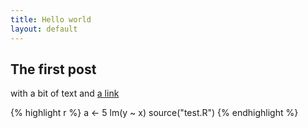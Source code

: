 ```yaml
---
title: Hello world
layout: default
---
```


## The first post

with a bit of text and [a link](http://sieste.github.io)

{% highlight r %}
a <- 5
lm(y ~ x)
source("test.R")
{% endhighlight %}


